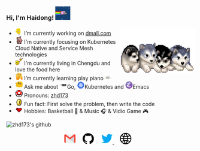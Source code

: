 ### Hi, I'm Haidong! <img alt="GIF" src="https://github.com/zhd173/zhd173/blob/master/assets/nyancat.gif?raw=1" width="40vw" />

<img align="right" alt="GIF" src="https://github.com/zhd173/zhd173/blob/master/assets/husky.gif?raw=1" width="200vw" />

- <img alt="GIF" src="https://github.com/zhd173/zhd173/blob/master/assets/wave.gif?raw=1" width="20vw" /> I’m currently working on [dmall.com](https://www.dmall.com/)
- <img alt="GIF" src="https://github.com/zhd173/zhd173/blob/master/assets/gandalf_parrot.gif?raw=1" width="20vw" /> I'm currently focusing on Kubernetes Cloud Native and Service Mesh technologies
- <img alt="GIF" src="https://github.com/zhd173/zhd173/blob/master/assets/headbang.gif?raw=1" width="20vw" /> I'm currently living in Chengdu and love the food here 
- <img alt="GIF" src="https://github.com/zhd173/zhd173/blob/master/assets/hmm.gif?raw=1" width="20vw" /> I’m currently learning play piano <img alt="GIF" src="https://github.com/zhd173/zhd173/blob/master/assets/piano.gif?raw=1" width="20vw" />
- <img alt="GIF" src="https://github.com/zhd173/zhd173/blob/master/assets/happy.gif?raw=1" width="20vw" /> Ask me about <img alt="GIF" src="https://github.com/zhd173/zhd173/blob/master/assets/go.png?raw=1" width="20vw" />Go, <img alt="GIF" src="https://github.com/zhd173/zhd173/blob/master/assets/kubernetes.png?raw=1" width="20vw" />Kubernetes and <img alt="GIF" src="https://github.com/zhd173/zhd173/blob/master/assets/emacs.png?raw=1" width="20vw" />Emacs
- <img alt="GIF" src="https://github.com/zhd173/zhd173/blob/master/assets/powerup.gif?raw=1" width="20vw" /> Pronouns: [zhd173](https://github.com/zhd173/)
- <img alt="GIF" src="https://github.com/zhd173/zhd173/blob/master/assets/coin.gif?raw=1" width="20vw" /> Fun fact: First solve the problem, then write the code
- <img alt="GIF" src="https://github.com/zhd173/zhd173/blob/master/assets/heart.gif?raw=1" width="20vw" /> Hobbies: Basketball 🏀 & Music 🎧 & Vidio Game 🎮


![zhd173's github](https://github-readme-stats.vercel.app/api?username=zhd173&show_icons=true&hide_border=true)

<p align="center">
 <a href="mailto:haidongdev@gmail.com"><img src="https://github.com/zhd173/zhd173/blob/master/assets/gmail.svg" width="30px" alt="mail"></a> &nbsp; &nbsp;
   <a href="https://github.com/zhd173"><img src="https://github.com/zhd173/zhd173/blob/master/assets/github.svg" width="30px" alt="mail"></a> &nbsp; &nbsp;
  <a href="https://twitter.com/zhd173"><img src="https://github.com/zhd173/zhd173/blob/master/assets/twitter.svg" width="30px" alt="Twitter">     </a> &nbsp; &nbsp;
  <a href="https://zhd173.github.io"><img src="https://github.com/zhd173/zhd173/blob/master/assets/site.svg" width="30px" alt="site"></a> &nbsp; &nbsp;
</p>
